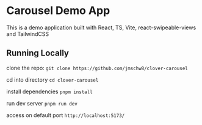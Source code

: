 # Carousel Demo App

This is a demo application built with React, TS, Vite, react-swipeable-views and TailwindCSS

## Running Locally

clone the repo: `git clone https://github.com/jmschw8/clover-carousel`

cd into directory `cd clover-carousel`

install dependencies `pnpm install`

run dev server `pnpm run dev`

access on default port `http://localhost:5173/`

